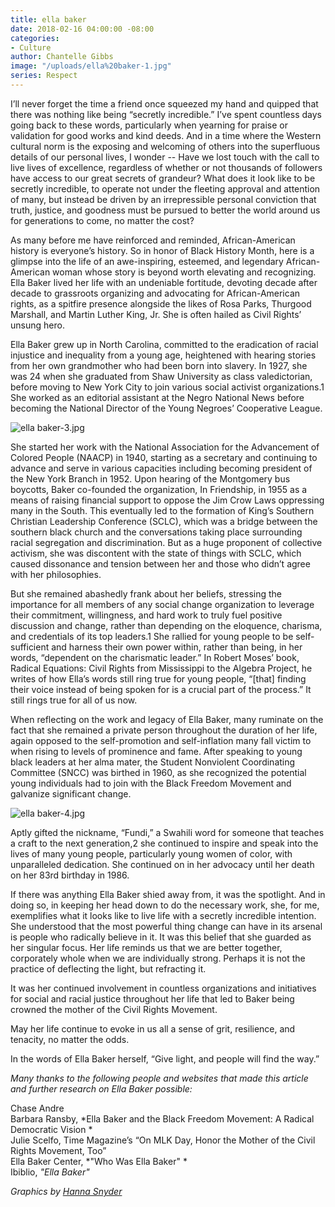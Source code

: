 ```yaml
---
title: ella baker
date: 2018-02-16 04:00:00 -08:00
categories:
- Culture
author: Chantelle Gibbs
image: "/uploads/ella%20baker-1.jpg"
series: Respect
---
```


I’ll never forget the time a friend once squeezed my hand and quipped that there was nothing like being “secretly incredible.” I’ve spent countless days going back to these words, particularly when yearning for praise or validation for good works and kind deeds. And in a time where the Western cultural norm is the exposing and welcoming of others into the superfluous details of our personal lives, I wonder -- Have we lost touch with the call to live lives of excellence, regardless of whether or not thousands of followers have access to our great secrets of grandeur? What does it look like to be secretly incredible, to operate not under the fleeting approval and attention of many, but instead be driven by an irrepressible personal conviction that truth, justice, and goodness must be pursued to better the world around us for generations to come, no matter the cost?

As many before me have reinforced and reminded, African-American history is everyone’s history. So in honor of Black History Month, here is a glimpse into the life of an awe-inspiring, esteemed, and legendary African-American woman whose story is beyond worth elevating and recognizing. Ella Baker lived her life with an undeniable fortitude, devoting decade after decade to grassroots organizing and advocating for African-American rights, as a spitfire presence alongside the likes of Rosa Parks, Thurgood Marshall, and Martin Luther King, Jr. She is often hailed as Civil Rights’ unsung hero.

Ella Baker grew up in North Carolina, committed to the eradication of racial injustice and inequality from a young age, heightened with hearing stories from her own grandmother who had been born into slavery. In 1927, she was 24 when she graduated from Shaw University as class valedictorian, before moving to New York City to join various social activist organizations.1 She worked as an editorial assistant at the Negro National News before becoming the National Director of the Young Negroes’ Cooperative League.

![ella baker-3.jpg](/uploads/ella%20baker-3.jpg)

She started her work with the National Association for the Advancement of Colored People (NAACP) in 1940, starting as a secretary and continuing to advance and serve in various capacities including becoming president of the New York Branch in 1952. Upon hearing of the Montgomery bus boycotts, Baker co-founded the organization, In Friendship, in 1955 as a means of raising financial support to oppose the Jim Crow Laws oppressing many in the South. This eventually led to the formation of King’s Southern Christian Leadership Conference (SCLC), which was a bridge between the southern black church and the conversations taking place surrounding racial segregation and discrimination. But as a huge proponent of collective activism, she was discontent with the state of things with SCLC, which caused dissonance and tension between her and those who didn’t agree with her philosophies.

But she remained abashedly frank about her beliefs, stressing the importance for all members of any social change organization to leverage their commitment, willingness, and hard work to truly fuel positive discussion and change, rather than depending on the eloquence, charisma, and credentials of its top leaders.1 She rallied for young people to be self-sufficient and harness their own power within, rather than being, in her words, “dependent on the charismatic leader.” In Robert Moses’ book, Radical Equations: Civil Rights from Mississippi to the Algebra Project, he writes of how Ella’s words still ring true for young people, “\[that\] finding their voice instead of being spoken for is a crucial part of the process.” It still rings true for all of us now.

When reflecting on the work and legacy of Ella Baker, many ruminate on the fact that she remained a private person throughout the duration of her life, again opposed to the self-promotion and self-inflation many fall victim to when rising to levels of prominence and fame. After speaking to young black leaders at her alma mater, the Student Nonviolent Coordinating Committee (SNCC) was birthed in 1960, as she recognized the potential young individuals had to join with the Black Freedom Movement and galvanize significant change.

![ella baker-4.jpg](/uploads/ella%20baker-4.jpg)

Aptly gifted the nickname, “Fundi,” a Swahili word for someone that teaches a craft to the next generation,2 she continued to inspire and speak into the lives of many young people, particularly young women of color, with unparalleled dedication. She continued on in her advocacy until her death on her 83rd birthday in 1986.

If there was anything Ella Baker shied away from, it was the spotlight. And in doing so, in keeping her head down to do the necessary work, she, for me, exemplifies what it looks like to live life with a secretly incredible intention. She understood that the most powerful thing change can have in its arsenal is people who radically believe in it. It was this belief that she guarded as her singular focus. Her life reminds us that we are better together, corporately whole when we are individually strong. Perhaps it is not the practice of deflecting the light, but refracting it.

It was her continued involvement in countless organizations and initiatives for social and racial justice throughout her life that led to Baker being crowned the mother of the Civil Rights Movement.

May her life continue to evoke in us all a sense of grit, resilience, and tenacity, no matter the odds.

In the words of Ella Baker herself, “Give light, and people will find the way.”

*Many thanks to the following people and websites that made this article and further research on Ella Baker possible:*

Chase Andre\
Barbara Ransby, *Ella Baker and the Black Freedom Movement: A Radical Democratic Vision  *\
Julie Scelfo, Time Magazine’s “On MLK Day, Honor the Mother of the Civil Rights Movement, Too”  \
Ella Baker Center, *"Who Was Ella Baker"  *\
Ibiblio, *"Ella Baker"*

*Graphics by [Hanna Snyder](http://www.hannasnyder.com/)*